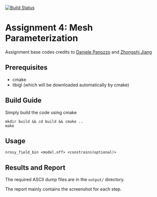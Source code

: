 [![Build Status](https://travis-ci.org/NYUGraphics/GM_Assignment_4.svg?branch=master)](https://travis-ci.org/NYUGraphics/GM_Assignment_4)
# Assignment 4: Mesh Parameterization

Assignment base codes credits to [Daniele Panozzo](http://cs.nyu.edu/~panozzo/) and [Zhongshi Jiang](https://cs.nyu.edu/~zhongshi/)

## Prerequisites

- cmake
- libigl (which will be downloaded automatically by cmake)

## Build Guide

Simply build the code using cmake
```
mkdir build && cd build && cmake ..
make
```

## Usage

```
nrosy_field_bin <model.off> <constrains(optional)>
```

## Results and Report

The required ASCII dump files are in the `output/` directory.

The report mainly contains the screenshot for each step.